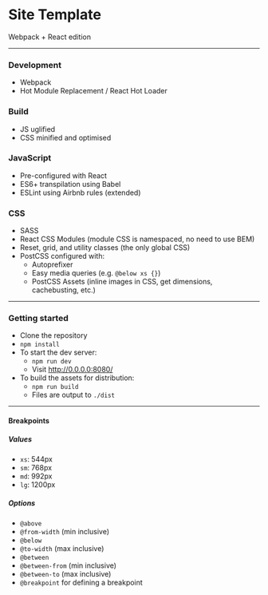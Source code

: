 # Site Template
Webpack + React edition

-----

### Development

* Webpack
* Hot Module Replacement / React Hot Loader

### Build

* JS uglified
* CSS minified and optimised

### JavaScript

* Pre-configured with React
* ES6+ transpilation using Babel
* ESLint using Airbnb rules (extended)

### CSS

* SASS
* React CSS Modules (module CSS is namespaced, no need to use BEM)
* Reset, grid, and utility classes (the only global CSS)
* PostCSS configured with:
  * Autoprefixer
  * Easy media queries (e.g. `@below xs {}`)
  * PostCSS Assets (inline images in CSS, get dimensions, cachebusting, etc.)

-----

### Getting started

* Clone the repository
* `npm install`
* To start the dev server:
  * `npm run dev`
  * Visit http://0.0.0.0:8080/
* To build the assets for distribution:
  * `npm run build`
  * Files are output to `./dist`

-----

#### Breakpoints

##### Values

* `xs`: 544px
* `sm`: 768px
* `md`: 992px
* `lg`: 1200px

##### Options

* `@above`
* `@from-width` (min inclusive)
* `@below`
* `@to-width` (max inclusive)
* `@between`
* `@between-from` (min inclusive)
* `@between-to` (max inclusive)
* `@breakpoint` for defining a breakpoint
